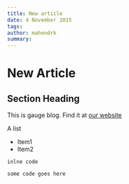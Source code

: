 ```yaml
---
title: New article
date: 4 November 2015
tags:
author: mahendrk
summary: 
---
```


# New Article

## Section Heading

This is gauge blog. Find it at [our website](https://getgauge.io)

A list

  * Item1
  * Item2


`inlne code`


```
some code goes here
```
